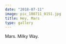 ```yaml
---
date: "2018-07-11"
image: pic_180711_0151.jpg
title: Hey, Mars
type: gallery
---
```


Mars. Milky Way.  
